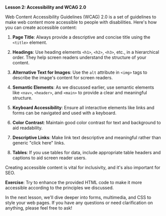 **Lesson 2: Accessibility and WCAG 2.0**

Web Content Accessibility Guidelines (WCAG) 2.0 is a set of guidelines to make web content more accessible to people with disabilities. Here's how you can create accessible content:

1. **Page Title**: Always provide a descriptive and concise title using the `<title>` element.

2. **Headings**: Use heading elements `<h1>`, `<h2>`, `<h3>`, etc., in a hierarchical order. They help screen readers understand the structure of your content.

3. **Alternative Text for Images**: Use the `alt` attribute in `<img>` tags to describe the image's content for screen readers. 

4. **Semantic Elements**: As we discussed earlier, use semantic elements like `<nav>`, `<header>`, and `<main>` to provide a clear and meaningful structure.

5. **Keyboard Accessibility**: Ensure all interactive elements like links and forms can be navigated and used with a keyboard.

6. **Color Contrast**: Maintain good color contrast for text and background to aid readability.

7. **Descriptive Links**: Make link text descriptive and meaningful rather than generic "click here" links.

8. **Tables**: If you use tables for data, include appropriate table headers and captions to aid screen reader users.

Creating accessible content is vital for inclusivity, and it's also important for SEO.

**Exercise**: Try to enhance the provided HTML code to make it more accessible according to the principles we discussed.

In the next lesson, we'll dive deeper into forms, multimedia, and CSS to style your web pages. If you have any questions or need clarification on anything, please feel free to ask!